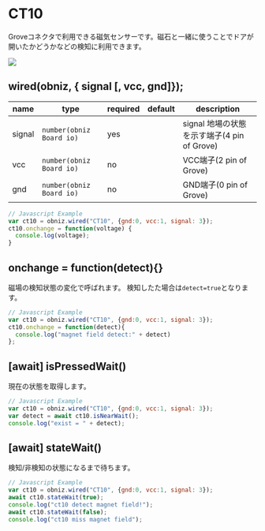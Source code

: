 # CT10

Groveコネクタで利用できる磁気センサーです。磁石と一緒に使うことでドアが開いたかどうかなどの検知に利用できます。

![](image.jpg)

## wired(obniz,  { signal [, vcc, gnd]});


| name   | type                     | required | default | description                       |
|--------|--------------------------|----------|---------|-----------------------------------|
| signal | `number(obniz Board io)` | yes      | &nbsp;  | signal 地場の状態を示す端子(4 pin of Grove) |
| vcc    | `number(obniz Board io)` | no       | &nbsp;  | VCC端子(2 pin of Grove)             |
| gnd    | `number(obniz Board io)` | no       | &nbsp;  | GND端子(0 pin of Grove)             |

```Javascript
// Javascript Example
var ct10 = obniz.wired("CT10", {gnd:0, vcc:1, signal: 3});
ct10.onchange = function(voltage) {
  console.log(voltage);
}
```

## onchange = function(detect){}

磁場の検知状態の変化で呼ばれます。
検知したた場合は`detect=true`となります。

```Javascript
// Javascript Example
var ct10 = obniz.wired("CT10", {gnd:0, vcc:1, signal: 3});
ct10.onchange = function(detect){
  console.log("magnet field detect:" + detect)
};
```

## [await] isPressedWait()

現在の状態を取得します。

```Javascript
// Javascript Example
var ct10 = obniz.wired("CT10", {gnd:0, vcc:1, signal: 3});
var detect = await ct10.isNearWait();
console.log("exist = " + detect);
```


## [await] stateWait()

検知/非検知の状態になるまで待ちます。

```Javascript
// Javascript Example
var ct10 = obniz.wired("CT10", {gnd:0, vcc:1, signal: 3});
await ct10.stateWait(true); 
console.log("ct10 detect magnet field!");
await ct10.stateWait(false); 
console.log("ct10 miss magnet field");
```